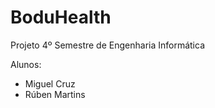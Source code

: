 # BoduHealth
Projeto 4º Semestre de Engenharia Informática

Alunos: 

- Miguel Cruz
- Rúben Martins
